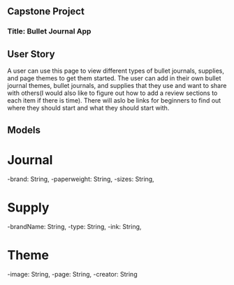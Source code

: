 ## Capstone Project

### Title: Bullet Journal App

## User Story 
A user can use this page to view different types of bullet journals, supplies, and page themes to get them started. The user can add in their own bullet journal themes, bullet journals, and supplies that they use and want to share with others(I would also like to figure out how to add a review sections to each item if there is time). There will aslo be links for beginners to find out where they should start and what they should start with.

## Models
# Journal
  -brand: String,
  -paperweight: String,
  -sizes: String,
# Supply
 -brandName: String,
 -type: String,
 -ink: String,
# Theme
 -image: String,
 -page: String,
 -creator: String

 
